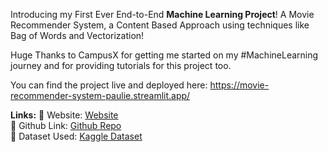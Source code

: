 Introducing my First Ever End-to-End **Machine Learning Project**! A Movie Recommender System, a Content Based Approach using techniques like Bag of Words and Vectorization!


Huge Thanks to CampusX for getting me started on my #MachineLearning journey and for providing tutorials for this project too.



You can find the project live and deployed here: https://movie-recommender-system-paulie.streamlit.app/

**Links:**
🔗 Website: [Website](https://movie-recommender-system-paulie.streamlit.app/) <br>
🔗 Github Link: [Github Repo](https://github.com/Paulie-Aditya/movie-recommender-system/) <br>
🔗 Dataset Used: [Kaggle Dataset](https://www.kaggle.com/datasets/tmdb/tmdb-movie-metadata?select=tmdb_5000_movies.csv) <br>


